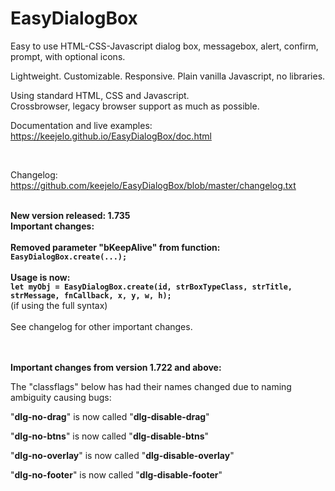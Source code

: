 # EasyDialogBox

Easy to use HTML-CSS-Javascript dialog box, messagebox, alert, confirm, prompt, with optional icons.

Lightweight. Customizable. Responsive. Plain vanilla Javascript, no libraries.

Using standard HTML, CSS and Javascript.  
Crossbrowser, legacy browser support as much as possible.

Documentation and live examples: https://keejelo.github.io/EasyDialogBox/doc.html

<br />

Changelog: https://github.com/keejelo/EasyDialogBox/blob/master/changelog.txt

<br />
<b>New version released: 1.735</b>
<br />
<b>Important changes:</b>
<br /><br />
<b>Removed parameter "bKeepAlive" from function: <code>EasyDialogBox.create(...);</code></b>
<br/ ><br />
<b>Usage is now:<br/>
<code>let myObj = EasyDialogBox.create(id, strBoxTypeClass, strTitle, strMessage, fnCallback, x, y, w, h);</code></b>
<br />
(if using the full syntax)
<br/ ><br />
See changelog for other important changes.
<br />
<br />
<br />

<b>Important changes from version 1.722 and above:</b>

The "classflags" below has had their names changed due to naming ambiguity causing bugs:

"<b>dlg-no-drag</b>" is now called "<b>dlg-disable-drag</b>"

"<b>dlg-no-btns</b>" is now called "<b>dlg-disable-btns</b>"

"<b>dlg-no-overlay</b>" is now called "<b>dlg-disable-overlay</b>"

"<b>dlg-no-footer</b>" is now called "<b>dlg-disable-footer</b>"

